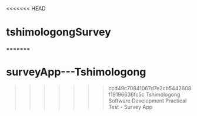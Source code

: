 <<<<<<< HEAD
# tshimologongSurvey
=======
# surveyApp---Tshimologong
>>>>>>> ccd49c70841067d7e2cb5442608f19196636fc5c
Tshimologong Software Development Practical Test - Survey App
